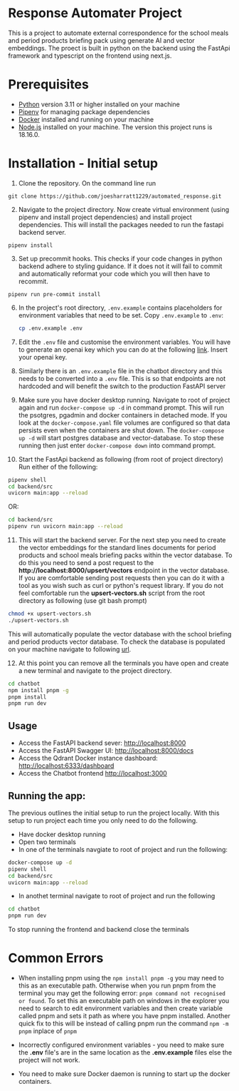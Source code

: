 # Response Automater Project

This is a project to automate external correspondence for the school meals and period products briefing pack using generate AI and vector embeddings. The proect is built in python on the backend using the FastApi framework and typescript on the frontend using next.js.

# Prerequisites

* [Python](https://www.python.org/downloads/) version 3.11 or higher installed on your machine
* [Pipenv](https://pipenv.pypa.io/en/latest/) for managing package dependencies
* [Docker](https://www.docker.com/get-started/) installed and running on your machine
* [Node.js](https://nodejs.org/en/download/package-manager) installed on your machine. The version this project runs is 18.16.0.

# Installation - Initial setup

1. Clone the repository. On the command line run 
```
git clone https://github.com/joesharratt1229/automated_response.git
```

2. Navigate to the project directory. Now create virtual environment (using pipenv and install project dependencies) and install project dependencies. This will install the packages needed to run the fastapi backend server.
``` 
pipenv install
``` 

3. Set up precommit hooks. This checks if your code changes in python backend adhere to styling guidance. If it does not it will fail to commit and automatically reformat your code which you will then have to recommit.
```
pipenv run pre-commit install
```

6.  In the project's root directory, `.env.example` contains placeholders for environment variables that need to be set. Copy `.env.example` to `.env`:

    ```bash
    cp .env.example .env
    ```

7.  Edit the `.env` file and customise the environment variables. You will have to generate an openai key which you can do at the following [link](https://platform.openai.com/). Insert your openai key. 

8. Similarly there is an `.env.example` file in the chatbot directory and this needs to be converted into a `.env` file. This is so that endpoints are not hardcoded and will benefit the switch to the production FastAPI server


9. Make sure you have docker desktop running. Navigate to root of project again and run ```docker-compose up -d``` in command prompt. This will run the psotgres, pgadmin and docker containers in detached mode. If you look at the `docker-compose.yaml` file volumes are configured so that data persists even when the containers are shut down. The `docker-compose up -d` will start postgres database and vector-database. To stop these running then just enter ```docker-compose down``` into command prompt. 

10. Start the FastApi backend as following (from root of project directory)
Run either of the following:
```bash
pipenv shell
cd backend/src
uvicorn main:app --reload
```
OR:
```bash
cd backend/src
pipenv run uvicorn main:app --reload
```

11. This will start the backend server. For the next step you need to create the vector embeddings for the standard lines documents for period products and school meals briefing packs within the vector database. To do this you need to send a post request to the **http://localhost:8000/upsert/vectors** endpoint in the vector database. If you are comfortable sending post requests then you can do it with a tool as you wish such as curl or python's request library. If you do not feel comfortable run the **upsert-vectors.sh** script from the root directory as following (use git bash prompt)
```bash
chmod +x upsert-vectors.sh
./upsert-vectors.sh
```
This will automatically populate the vector database with the school briefing and period products vector database. To check the database is populated on your machine navigate to following [url](http://localhost:6333/dashboard).

12. At this point you can remove all the terminals you have open and create a new terminal and navigate to the project directory.
```bash
cd chatbot
npm install pnpm -g
pnpm install
pnpm run dev
```

## Usage

- Access the FastAPI backend sever: [http://localhost:8000](http://localhost:8000)
- Access the FastAPI Swagger UI: [http://localhost:8000/docs](http://localhost:8000/docs)
- Access the Qdrant Docker instance dashboard: [http://localhost:6333/dashboard](http://localhost:6333/dashboard)
- Access the Chatbot frontend [http://localhost:3000](http://localhost:3000)


## Running the app:

The previous outlines the initial setup to run the project locally. With this setup to run project each time you only need to do the following.

- Have docker desktop running
- Open two terminals
- In one of the terminals navgiate to root of project and run the following:
```bash
docker-compose up -d
pipenv shell
cd backend/src
uvicorn main:app --reload
```
- In anothet terminal navigate to root of project and run the following
```bash
cd chatbot
pnpm run dev
```

To stop running the frontend and backend close the terminals


# Common Errors

- When installing pnpm using the `npm install pnpm -g` you may need to this as an executable path. Otherwise when you run pnpm from the terminal you may get the following error: `pnpm command not recognised or found`. To set this an executable path on windows in the explorer you need to search to edit environment variables and then create variable called pnpm and sets it path as where you have pnpm installed. Another quick fix to this will be instead of calling pnpm run the command `npm -m pnpm` inplace of `pnpm`

- Incorrectly configured environment variables - you need to make sure the **.env** file's are in the same location as the **.env.example** files else the project will not work. 

- You need to make sure Docker daemon is running to start up the docker containers.
 

